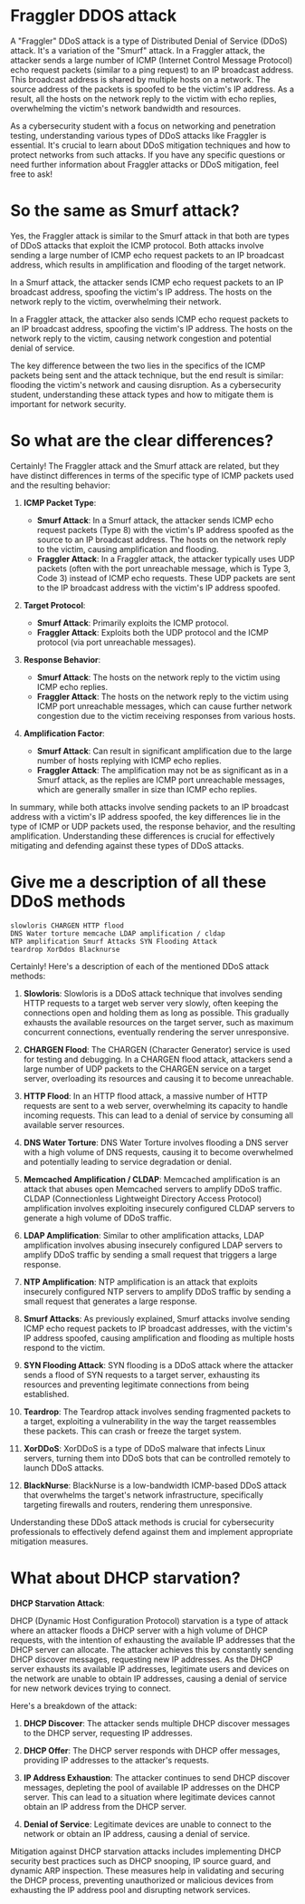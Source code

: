 # Fraggler DDOS attack

A "Fraggler" DDoS attack is a type of Distributed Denial of Service (DDoS) attack. It's a variation of the "Smurf" attack. In a Fraggler attack, the attacker sends a large number of ICMP (Internet Control Message Protocol) echo request packets (similar to a ping request) to an IP broadcast address. This broadcast address is shared by multiple hosts on a network. The source address of the packets is spoofed to be the victim's IP address. As a result, all the hosts on the network reply to the victim with echo replies, overwhelming the victim's network bandwidth and resources.

As a cybersecurity student with a focus on networking and penetration testing, understanding various types of DDoS attacks like Fraggler is essential. It's crucial to learn about DDoS mitigation techniques and how to protect networks from such attacks. If you have any specific questions or need further information about Fraggler attacks or DDoS mitigation, feel free to ask!


# So the same as Smurf attack?

Yes, the Fraggler attack is similar to the Smurf attack in that both are types of DDoS attacks that exploit the ICMP protocol. Both attacks involve sending a large number of ICMP echo request packets to an IP broadcast address, which results in amplification and flooding of the target network.

In a Smurf attack, the attacker sends ICMP echo request packets to an IP broadcast address, spoofing the victim's IP address. The hosts on the network reply to the victim, overwhelming their network.

In a Fraggler attack, the attacker also sends ICMP echo request packets to an IP broadcast address, spoofing the victim's IP address. The hosts on the network reply to the victim, causing network congestion and potential denial of service.

The key difference between the two lies in the specifics of the ICMP packets being sent and the attack technique, but the end result is similar: flooding the victim's network and causing disruption. As a cybersecurity student, understanding these attack types and how to mitigate them is important for network security.


# So what are the clear differences?

Certainly! The Fraggler attack and the Smurf attack are related, but they have distinct differences in terms of the specific type of ICMP packets used and the resulting behavior:

1. **ICMP Packet Type**:
   - **Smurf Attack**: In a Smurf attack, the attacker sends ICMP echo request packets (Type 8) with the victim's IP address spoofed as the source to an IP broadcast address. The hosts on the network reply to the victim, causing amplification and flooding.
   - **Fraggler Attack**: In a Fraggler attack, the attacker typically uses UDP packets (often with the port unreachable message, which is Type 3, Code 3) instead of ICMP echo requests. These UDP packets are sent to the IP broadcast address with the victim's IP address spoofed.

2. **Target Protocol**:
   - **Smurf Attack**: Primarily exploits the ICMP protocol.
   - **Fraggler Attack**: Exploits both the UDP protocol and the ICMP protocol (via port unreachable messages).

3. **Response Behavior**:
   - **Smurf Attack**: The hosts on the network reply to the victim using ICMP echo replies.
   - **Fraggler Attack**: The hosts on the network reply to the victim using ICMP port unreachable messages, which can cause further network congestion due to the victim receiving responses from various hosts.

4. **Amplification Factor**:
   - **Smurf Attack**: Can result in significant amplification due to the large number of hosts replying with ICMP echo replies.
   - **Fraggler Attack**: The amplification may not be as significant as in a Smurf attack, as the replies are ICMP port unreachable messages, which are generally smaller in size than ICMP echo replies.

In summary, while both attacks involve sending packets to an IP broadcast address with a victim's IP address spoofed, the key differences lie in the type of ICMP or UDP packets used, the response behavior, and the resulting amplification. Understanding these differences is crucial for effectively mitigating and defending against these types of DDoS attacks.


# Give me a description of all these DDoS methods

    slowloris CHARGEN HTTP flood
    DNS Water torture memcache LDAP amplification / cldap
    NTP amplification Smurf Attacks SYN Flooding Attack
    teardrop XorDdos Blacknurse

Certainly! Here's a description of each of the mentioned DDoS attack methods:

1. **Slowloris**: Slowloris is a DDoS attack technique that involves sending HTTP requests to a target web server very slowly, often keeping the connections open and holding them as long as possible. This gradually exhausts the available resources on the target server, such as maximum concurrent connections, eventually rendering the server unresponsive.

2. **CHARGEN Flood**: The CHARGEN (Character Generator) service is used for testing and debugging. In a CHARGEN flood attack, attackers send a large number of UDP packets to the CHARGEN service on a target server, overloading its resources and causing it to become unreachable.

3. **HTTP Flood**: In an HTTP flood attack, a massive number of HTTP requests are sent to a web server, overwhelming its capacity to handle incoming requests. This can lead to a denial of service by consuming all available server resources.

4. **DNS Water Torture**: DNS Water Torture involves flooding a DNS server with a high volume of DNS requests, causing it to become overwhelmed and potentially leading to service degradation or denial.

5. **Memcached Amplification / CLDAP**: Memcached amplification is an attack that abuses open Memcached servers to amplify DDoS traffic. CLDAP (Connectionless Lightweight Directory Access Protocol) amplification involves exploiting insecurely configured CLDAP servers to generate a high volume of DDoS traffic.

6. **LDAP Amplification**: Similar to other amplification attacks, LDAP amplification involves abusing insecurely configured LDAP servers to amplify DDoS traffic by sending a small request that triggers a large response.

7. **NTP Amplification**: NTP amplification is an attack that exploits insecurely configured NTP servers to amplify DDoS traffic by sending a small request that generates a large response.

8. **Smurf Attacks**: As previously explained, Smurf attacks involve sending ICMP echo request packets to IP broadcast addresses, with the victim's IP address spoofed, causing amplification and flooding as multiple hosts respond to the victim.

9. **SYN Flooding Attack**: SYN flooding is a DDoS attack where the attacker sends a flood of SYN requests to a target server, exhausting its resources and preventing legitimate connections from being established.

10. **Teardrop**: The Teardrop attack involves sending fragmented packets to a target, exploiting a vulnerability in the way the target reassembles these packets. This can crash or freeze the target system.

11. **XorDDoS**: XorDDoS is a type of DDoS malware that infects Linux servers, turning them into DDoS bots that can be controlled remotely to launch DDoS attacks.

12. **BlackNurse**: BlackNurse is a low-bandwidth ICMP-based DDoS attack that overwhelms the target's network infrastructure, specifically targeting firewalls and routers, rendering them unresponsive.

Understanding these DDoS attack methods is crucial for cybersecurity professionals to effectively defend against them and implement appropriate mitigation measures.


# What about DHCP starvation?

**DHCP Starvation Attack**:

DHCP (Dynamic Host Configuration Protocol) starvation is a type of attack where an attacker floods a DHCP server with a high volume of DHCP requests, with the intention of exhausting the available IP addresses that the DHCP server can allocate. The attacker achieves this by constantly sending DHCP discover messages, requesting new IP addresses. As the DHCP server exhausts its available IP addresses, legitimate users and devices on the network are unable to obtain IP addresses, causing a denial of service for new network devices trying to connect.

Here's a breakdown of the attack:

1. **DHCP Discover**: The attacker sends multiple DHCP discover messages to the DHCP server, requesting IP addresses.

2. **DHCP Offer**: The DHCP server responds with DHCP offer messages, providing IP addresses to the attacker's requests.

3. **IP Address Exhaustion**: The attacker continues to send DHCP discover messages, depleting the pool of available IP addresses on the DHCP server. This can lead to a situation where legitimate devices cannot obtain an IP address from the DHCP server.

4. **Denial of Service**: Legitimate devices are unable to connect to the network or obtain an IP address, causing a denial of service.

Mitigation against DHCP starvation attacks includes implementing DHCP security best practices such as DHCP snooping, IP source guard, and dynamic ARP inspection. These measures help in validating and securing the DHCP process, preventing unauthorized or malicious devices from exhausting the IP address pool and disrupting network services.